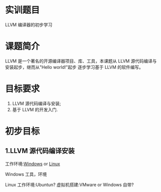 # 实训题目

LLVM 编译器的初步学习

# 课题简介

LLVM 是一个著名的开源编译器项目、库、工具，本课题从
LLVM 源代码编译与安装起步，继而从"Hello world!"起步
逐步学习基于 LLVM 的软件编写。

# 目标要求

1. LLVM 源代码编译与安装;
2. 基于 LLVM 的开发入门.

# 初步目标

## 1.**LLVM 源代码编译安装**

工作环境:[Windows](#windows) or [Linux](#linux)

<span id="windows">Windows</span>
工具，环境

<span id="windows">Linux</span>
工作环境:Ubuntun?
虚拟机搭建:VMware or Windows 自带?
